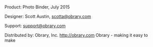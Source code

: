 Product: Photo Binder, July 2015

Designer: Scott Austin, scotta@obrary.com

Support:  support@obrary.com

Distributed by:  Obrary, Inc.  http://obrary.com
Obrary - making it easy to make